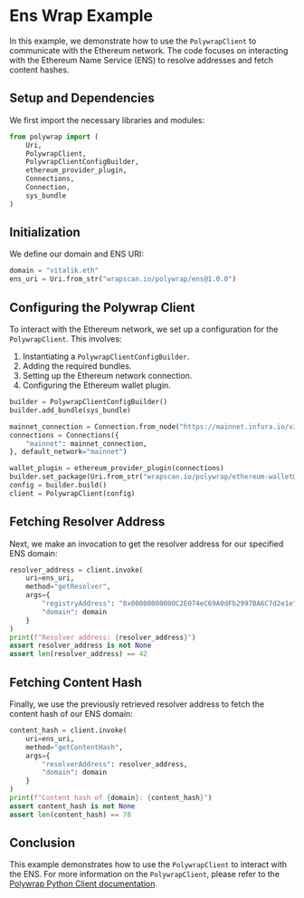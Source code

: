 # Ens Wrap Example

In this example, we demonstrate how to use the
`PolywrapClient` to communicate with the Ethereum network.
The code focuses on interacting with the Ethereum Name Service (ENS) to
resolve addresses and fetch content hashes.

## Setup and Dependencies

We first import the necessary libraries and modules:

<!-- name: test_ens -->
```python
from polywrap import (
    Uri,
    PolywrapClient,
    PolywrapClientConfigBuilder,
    ethereum_provider_plugin,
    Connections,
    Connection,
    sys_bundle
)
```

## Initialization

We define our domain and ENS URI:

<!-- name: test_ens -->
```python
domain = "vitalik.eth"
ens_uri = Uri.from_str("wrapscan.io/polywrap/ens@1.0.0")
```

## Configuring the Polywrap Client

To interact with the Ethereum network, we set up a configuration for the
`PolywrapClient`. This involves:

1.  Instantiating a `PolywrapClientConfigBuilder`.
2.  Adding the required bundles.
3.  Setting up the Ethereum network connection.
4.  Configuring the Ethereum wallet plugin.

<!-- name: test_ens -->
```python
builder = PolywrapClientConfigBuilder()
builder.add_bundle(sys_bundle)

mainnet_connection = Connection.from_node("https://mainnet.infura.io/v3/f1f688077be642c190ac9b28769daecf")
connections = Connections({
    "mainnet": mainnet_connection,
}, default_network="mainnet")

wallet_plugin = ethereum_provider_plugin(connections)
builder.set_package(Uri.from_str("wrapscan.io/polywrap/ethereum-wallet@1.0"), wallet_plugin)
config = builder.build()
client = PolywrapClient(config)
```

## Fetching Resolver Address

Next, we make an invocation to get the resolver address for our
specified ENS domain:

<!-- name: test_ens -->
```python
resolver_address = client.invoke(
    uri=ens_uri,
    method="getResolver",
    args={
        "registryAddress": "0x00000000000C2E074eC69A0dFb2997BA6C7d2e1e",
        "domain": domain
    }
)
print(f"Resolver address: {resolver_address}")
assert resolver_address is not None
assert len(resolver_address) == 42
```

## Fetching Content Hash

Finally, we use the previously retrieved resolver address to fetch the
content hash of our ENS domain:

<!-- name: test_ens -->
```python
content_hash = client.invoke(
    uri=ens_uri,
    method="getContentHash",
    args={
        "resolverAddress": resolver_address,
        "domain": domain
    }
)
print(f"Content hash of {domain}: {content_hash}")
assert content_hash is not None
assert len(content_hash) == 78
```

## Conclusion

This example demonstrates how to use the `PolywrapClient` to interact with the ENS.
For more information on the `PolywrapClient`, please refer to the 
[Polywrap Python Client documentation](https://polywrap-client.rtfd.io).
